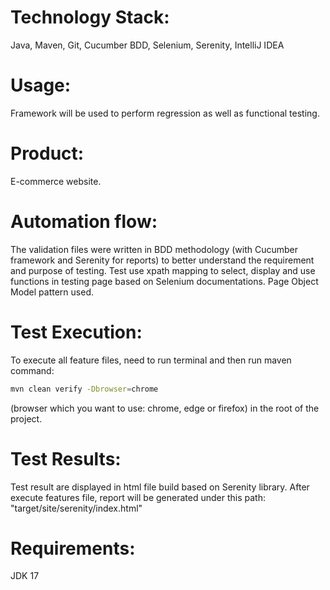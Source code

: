 # Technology Stack:
Java, Maven, Git, Cucumber BDD, Selenium, Serenity, IntelliJ IDEA

# Usage:
Framework will be used to perform regression as well as functional testing.

# Product:
E-commerce website.

# Automation flow:
The validation files were written in BDD methodology (with Cucumber framework and Serenity for reports) 
to better understand the requirement and purpose of testing.
Test use xpath mapping to select, display and use functions in testing page based on Selenium documentations.
Page Object Model pattern used.

# Test Execution:
To execute all feature files, need to run terminal and then run maven command:
```bash
mvn clean verify -Dbrowser=chrome
```
(browser which you want to use: chrome, edge or firefox)
in the root of the project.

# Test Results:
Test result are displayed in html file build based on Serenity library.
After execute features file, report will be generated under this path: "target/site/serenity/index.html"

# Requirements:
JDK 17